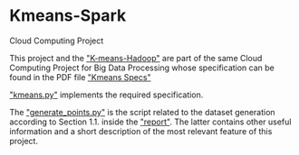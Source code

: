 # Kmeans-Spark

Cloud Computing Project

This project and the [ "K-means-Hadoop"](https://github.com/lossi771/K-means-Hadoop/) are part of the same Cloud Computing Project for Big Data Processing whose specification can be found in the PDF file [ "Kmeans Specs"](https://github.com/lossi771/Kmeans-Spark/blob/master/Kmeans%20Specs.pdf)

["kmeans.py"](https://github.com/lossi771/Kmeans-Spark/blob/master/kmeans.py) implements the required specification.
 
The ["generate_points.py"](https://github.com/lossi771/Kmeans-Spark/blob/master/generate_points.py) is the script related to the dataset generation according to Section 1.1. inside the [ "report"](https://github.com/lossi771/Kmeans-Spark/blob/master/report.pdf). The latter contains other useful information and a short description of the most relevant feature of this project.
